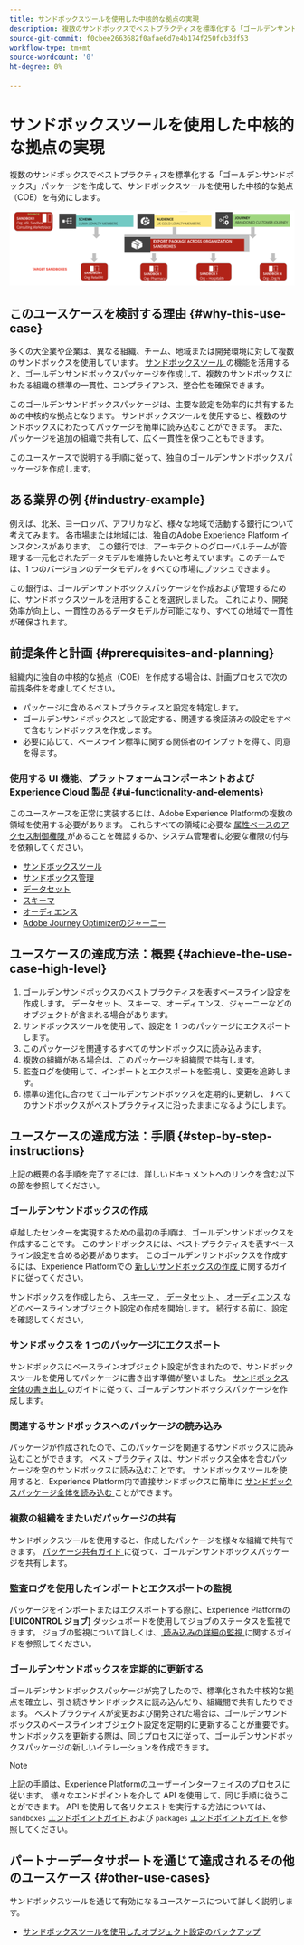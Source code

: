```yaml
---
title: サンドボックスツールを使用した中核的な拠点の実現
description: 複数のサンドボックスでベストプラクティスを標準化する「ゴールデンサンドボックス」パッケージを作成して、サンドボックスツールを使用した中核的な拠点（COE）を有効にします。
source-git-commit: f0cbee2663682f0afae6d7e4b174f250fcb3df53
workflow-type: tm+mt
source-wordcount: '0'
ht-degree: 0%

---
```


# サンドボックスツールを使用した中核的な拠点の実現

複数のサンドボックスでベストプラクティスを標準化する「ゴールデンサンドボックス」パッケージを作成して、サンドボックスツールを使用した中核的な拠点（COE）を有効にします。

![ 異なる組織間でのパッケージの書き出しの概要 ](../images/use-cases/packages-across-orgs.png)

## このユースケースを検討する理由 {#why-this-use-case}

多くの大企業や企業は、異なる組織、チーム、地域または開発環境に対して複数のサンドボックスを使用しています。 [ サンドボックスツール ](../ui/sandbox-tooling.md) の機能を活用すると、ゴールデンサンドボックスパッケージを作成して、複数のサンドボックスにわたる組織の標準の一貫性、コンプライアンス、整合性を確保できます。

このゴールデンサンドボックスパッケージは、主要な設定を効率的に共有するための中核的な拠点となります。 サンドボックスツールを使用すると、複数のサンドボックスにわたってパッケージを簡単に読み込むことができます。 また、パッケージを追加の組織で共有して、広く一貫性を保つこともできます。

このユースケースで説明する手順に従って、独自のゴールデンサンドボックスパッケージを作成します。

## ある業界の例 {#industry-example}

例えば、北米、ヨーロッパ、アフリカなど、様々な地域で活動する銀行について考えてみます。 各市場または地域には、独自のAdobe Experience Platform インスタンスがあります。 この銀行では、アーキテクトのグローバルチームが管理する一元化されたデータモデルを維持したいと考えています。このチームでは、1 つのバージョンのデータモデルをすべての市場にプッシュできます。

この銀行は、ゴールデンサンドボックスパッケージを作成および管理するために、サンドボックスツールを活用することを選択しました。 これにより、開発効率が向上し、一貫性のあるデータモデルが可能になり、すべての地域で一貫性が確保されます。

## 前提条件と計画 {#prerequisites-and-planning}

組織内に独自の中核的な拠点（COE）を作成する場合は、計画プロセスで次の前提条件を考慮してください。

- パッケージに含めるベストプラクティスと設定を特定します。
- ゴールデンサンドボックスとして設定する、関連する検証済みの設定をすべて含むサンドボックスを作成します。
- 必要に応じて、ベースライン標準に関する関係者のインプットを得て、同意を得ます。

### 使用する UI 機能、プラットフォームコンポーネントおよび Experience Cloud 製品 {#ui-functionality-and-elements}

このユースケースを正常に実装するには、Adobe Experience Platformの複数の領域を使用する必要があります。 これらすべての領域に必要な [ 属性ベースのアクセス制御権限 ](../../access-control/abac/overview.md) があることを確認するか、システム管理者に必要な権限の付与を依頼してください。

- [サンドボックスツール](../ui/sandbox-tooling.md)
- [サンドボックス管理](../ui/user-guide.md)
- [データセット](../../catalog/datasets/overview.md)
- [スキーマ](../../xdm//home.md)
- [オーディエンス](../../segmentation/home.md)
- [Adobe Journey Optimizerのジャーニー](https://experienceleague.adobe.com/en/docs/journey-optimizer/using/orchestrate-journeys/journey)

## ユースケースの達成方法：概要 {#achieve-the-use-case-high-level}

1. ゴールデンサンドボックスのベストプラクティスを表すベースライン設定を作成します。 データセット、スキーマ、オーディエンス、ジャーニーなどのオブジェクトが含まれる場合があります。
2. サンドボックスツールを使用して、設定を 1 つのパッケージにエクスポートします。
3. このパッケージを関連するすべてのサンドボックスに読み込みます。
4. 複数の組織がある場合は、このパッケージを組織間で共有します。
5. 監査ログを使用して、インポートとエクスポートを監視し、変更を追跡します。
6. 標準の進化に合わせてゴールデンサンドボックスを定期的に更新し、すべてのサンドボックスがベストプラクティスに沿ったままになるようにします。

## ユースケースの達成方法：手順 {#step-by-step-instructions}

上記の概要の各手順を完了するには、詳しいドキュメントへのリンクを含む以下の節を参照してください。

### ゴールデンサンドボックスの作成

卓越したセンターを実現するための最初の手順は、ゴールデンサンドボックスを作成することです。 このサンドボックスには、ベストプラクティスを表すベースライン設定を含める必要があります。 このゴールデンサンドボックスを作成するには、Experience Platformでの [ 新しいサンドボックスの作成 ](../ui/user-guide.md#create-a-new-sandbox) に関するガイドに従ってください。

サンドボックスを作成したら、[ スキーマ ](../../xdm/ui/resources/schemas.md#create-a-new-schema)、[ データセット ](../../catalog/datasets/user-guide.md#create-a-dataset)、[ オーディエンス ](../../segmentation/ui/segment-builder.md) などのベースラインオブジェクト設定の作成を開始します。 続行する前に、設定を確認してください。

### サンドボックスを 1 つのパッケージにエクスポート

サンドボックスにベースラインオブジェクト設定が含まれたので、サンドボックスツールを使用してパッケージに書き出す準備が整いました。 [ サンドボックス全体の書き出し ](../ui/sandbox-tooling.md#export-an-entire-sandbox) のガイドに従って、ゴールデンサンドボックスパッケージを作成します。

### 関連するサンドボックスへのパッケージの読み込み

パッケージが作成されたので、このパッケージを関連するサンドボックスに読み込むことができます。 ベストプラクティスは、サンドボックス全体を含むパッケージを空のサンドボックスに読み込むことです。 サンドボックスツールを使用すると、Experience Platform内で直接サンドボックスに簡単に [ サンドボックスパッケージ全体を読み込む ](../../sandboxes/ui/sandbox-tooling.md#import-the-entire-sandbox-package) ことができます。

### 複数の組織をまたいだパッケージの共有

サンドボックスツールを使用すると、作成したパッケージを様々な組織で共有できます。 [ パッケージ共有ガイド ](../../sandboxes/ui/sharing-packages-across-orgs.md) に従って、ゴールデンサンドボックスパッケージを共有します。

### 監査ログを使用したインポートとエクスポートの監視

パッケージをインポートまたはエクスポートする際に、Experience Platformの **[!UICONTROL ジョブ]** ダッシュボードを使用してジョブのステータスを監視できます。 ジョブの監視について詳しくは、[ 読み込みの詳細の監視 ](../../sandboxes/ui/sandbox-tooling.md#monitor-import-details) に関するガイドを参照してください。

### ゴールデンサンドボックスを定期的に更新する

ゴールデンサンドボックスパッケージが完了したので、標準化された中核的な拠点を確立し、引き続きサンドボックスに読み込んだり、組織間で共有したりできます。 ベストプラクティスが変更および開発された場合は、ゴールデンサンドボックスのベースラインオブジェクト設定を定期的に更新することが重要です。 サンドボックスを更新する際は、同じプロセスに従って、ゴールデンサンドボックスパッケージの新しいイテレーションを作成できます。

>[!NOTE]
>
> 上記の手順は、Experience Platformのユーザーインターフェイスのプロセスに従います。 様々なエンドポイントを介して API を使用して、同じ手順に従うことができます。 API を使用して各リクエストを実行する方法については、`sandboxes` [ エンドポイントガイド ](https://experienceleague.adobe.com/en/docs/experience-platform/sandbox/api/sandboxes#create) および `packages` [ エンドポイントガイド ](https://experienceleague.adobe.com/en/docs/experience-platform/sandbox/sandbox-tooling-api/packages) を参照してください。

## パートナーデータサポートを通じて達成されるその他のユースケース {#other-use-cases}

サンドボックスツールを通じて有効になるユースケースについて詳しく説明します。

- [サンドボックスツールを使用したオブジェクト設定のバックアップ](./backup-object-configuration.md)
